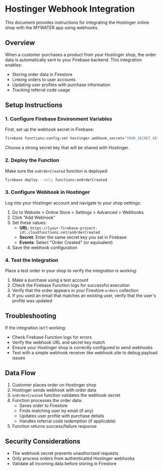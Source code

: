 
# Hostinger Webhook Integration

This document provides instructions for integrating the Hostinger online shop with the MYWATER app using webhooks.

## Overview

When a customer purchases a product from your Hostinger shop, the order data is automatically sent to your Firebase backend. This integration enables:

- Storing order data in Firestore
- Linking orders to user accounts
- Updating user profiles with purchase information
- Tracking referral code usage

## Setup Instructions

### 1. Configure Firebase Environment Variables

First, set up the webhook secret in Firebase:

```bash
firebase functions:config:set hostinger.webhook_secret="YOUR_SECRET_KEY"
```

Choose a strong secret key that will be shared with Hostinger.

### 2. Deploy the Function

Make sure the `onOrderCreated` function is deployed:

```bash
firebase deploy --only functions:onOrderCreated
```

### 3. Configure Webhook in Hostinger

Log into your Hostinger account and navigate to your shop settings:

1. Go to Website > Online Store > Settings > Advanced > Webhooks
2. Click "Add Webhook"
3. Set these values:
   - **URL**: `https://[your-firebase-project-id].cloudfunctions.net/onOrderCreated`
   - **Secret**: Enter the same secret key you set in Firebase
   - **Events**: Select "Order Created" (or equivalent)
4. Save the webhook configuration

### 4. Test the Integration

Place a test order in your shop to verify the integration is working:

1. Make a purchase using a test account
2. Check the Firebase Function logs for successful execution
3. Verify that the order appears in your Firestore `orders` collection
4. If you used an email that matches an existing user, verify that the user's profile was updated

## Troubleshooting

If the integration isn't working:

- Check Firebase Function logs for errors
- Verify the webhook URL and secret key match
- Ensure your Hostinger shop is correctly configured to send webhooks
- Test with a simple webhook receiver like webhook.site to debug payload issues

## Data Flow

1. Customer places order on Hostinger shop
2. Hostinger sends webhook with order data
3. `onOrderCreated` function validates the webhook secret
4. Function processes the order data:
   - Saves order to Firestore
   - Finds matching user by email (if any)
   - Updates user profile with purchase details
   - Handles referral code redemption (if applicable)
5. Function returns success/failure response

## Security Considerations

- The webhook secret prevents unauthorized requests
- Only process orders from authenticated Hostinger webhooks
- Validate all incoming data before storing in Firestore
